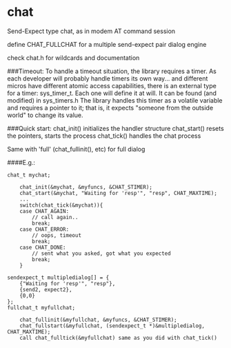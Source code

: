 # chat
Send-Expect type chat, as in modem AT command session

define CHAT_FULLCHAT for a multiple send-expect pair dialog engine

check chat.h for wildcards and documentation

###Timeout:
To handle a timeout situation, the library requires a timer. As each developer will
probably handle timers its own way... and different micros have different atomic access
capabilities, there is an external type for a timer: sys_timer_t. Each one will
define it at will. It can be found (and modified) in sys_timers.h
The library handles this timer as a volatile variable and requires a pointer to it;
that is, it expects "someone from the outside world" to change its value.

###Quick start:
chat_init() initializes the handler structure
chat_start() resets the pointers, starts the process
chat_tick() handles the chat process

Same with 'full' (chat_fullinit(), etc) for full dialog

####E.g.:
```
chat_t mychat;

	chat_init(&mychat, &myfuncs, &CHAT_STIMER);
	chat_start(&mychat, "Waiting for 'resp'", "resp", CHAT_MAXTIME);
	...
	switch(chat_tick(&mychat)){
	case CHAT_AGAIN:
		// call again..
		break;
	case CHAT_ERROR:
		// oops, timeout
		break;
	case CHAT_DONE:
		// sent what you asked, got what you expected
		break;
	}

sendexpect_t multipledialog[] = {
	{"Waiting for 'resp'", "resp"},
	{send2, expect2},
	{0,0}
};
fullchat_t myfullchat;

	chat_fullinit(&myfullchat, &myfuncs, &CHAT_STIMER);
	chat_fullstart(&myfullchat, (sendexpect_t *)&multipledialog, CHAT_MAXTIME);
	call chat_fulltick(&myfullchat) same as you did with chat_tick()
```
